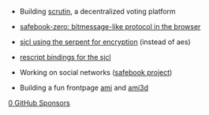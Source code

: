 - Building [scrutin](https://github.com/scrutin-app/scrutin), a decentralized voting platform

- [safebook-zero: bitmessage-like protocol in the browser](https://github.com/safebook/zero)

- [sjcl using the serpent for encryption](https://github.com/safebook/sjcl-serpent) (instead of aes)

- [rescript bindings for the sjcl](https://github.com/scrutin-app/rescript-sjcl)

- Working on social networks ([safebook project](https://github.com/safebook/safebook))

- Building a fun frontpage [ami](https://github.com/mjal/ami) and [ami3d](https://github.com/mjal/ami3d)

[0 GitHub Sponsors](https://github.com/sponsors/mjal/)
